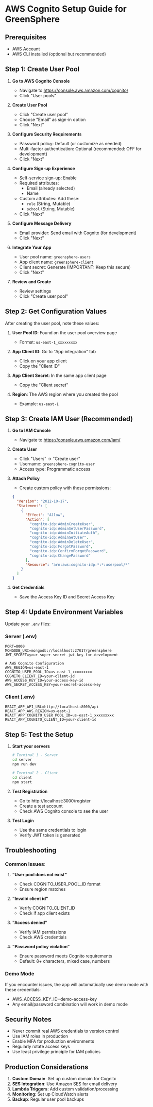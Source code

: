 # AWS Cognito Setup Guide for GreenSphere

## Prerequisites
- AWS Account
- AWS CLI installed (optional but recommended)

## Step 1: Create User Pool

1. **Go to AWS Cognito Console**
   - Navigate to https://console.aws.amazon.com/cognito/
   - Click "User pools"

2. **Create User Pool**
   - Click "Create user pool"
   - Choose "Email" as sign-in option
   - Click "Next"

3. **Configure Security Requirements**
   - Password policy: Default (or customize as needed)
   - Multi-factor authentication: Optional (recommended: OFF for development)
   - Click "Next"

4. **Configure Sign-up Experience**
   - Self-service sign-up: Enable
   - Required attributes: 
     - Email (already selected)
     - Name
   - Custom attributes: Add these:
     - `role` (String, Mutable)
     - `school` (String, Mutable)
   - Click "Next"

5. **Configure Message Delivery**
   - Email provider: Send email with Cognito (for development)
   - Click "Next"

6. **Integrate Your App**
   - User pool name: `greensphere-users`
   - App client name: `greensphere-client`
   - Client secret: Generate (IMPORTANT: Keep this secure)
   - Click "Next"

7. **Review and Create**
   - Review settings
   - Click "Create user pool"

## Step 2: Get Configuration Values

After creating the user pool, note these values:

1. **User Pool ID**: Found on the user pool overview page
   - Format: `us-east-1_xxxxxxxxx`

2. **App Client ID**: Go to "App integration" tab
   - Click on your app client
   - Copy the "Client ID"

3. **App Client Secret**: In the same app client page
   - Copy the "Client secret"

4. **Region**: The AWS region where you created the pool
   - Example: `us-east-1`

## Step 3: Create IAM User (Recommended)

1. **Go to IAM Console**
   - Navigate to https://console.aws.amazon.com/iam/

2. **Create User**
   - Click "Users" → "Create user"
   - Username: `greensphere-cognito-user`
   - Access type: Programmatic access

3. **Attach Policy**
   - Create custom policy with these permissions:
   ```json
   {
     "Version": "2012-10-17",
     "Statement": [
       {
         "Effect": "Allow",
         "Action": [
           "cognito-idp:AdminCreateUser",
           "cognito-idp:AdminSetUserPassword",
           "cognito-idp:AdminInitiateAuth",
           "cognito-idp:AdminGetUser",
           "cognito-idp:AdminDeleteUser",
           "cognito-idp:ForgotPassword",
           "cognito-idp:ConfirmForgotPassword",
           "cognito-idp:ChangePassword"
         ],
         "Resource": "arn:aws:cognito-idp:*:*:userpool/*"
       }
     ]
   }
   ```

4. **Get Credentials**
   - Save the Access Key ID and Secret Access Key

## Step 4: Update Environment Variables

Update your `.env` files:

### Server (.env)
```env
PORT=8000
MONGODB_URI=mongodb://localhost:27017/greensphere
JWT_SECRET=your-super-secret-jwt-key-for-development

# AWS Cognito Configuration
AWS_REGION=us-east-1
COGNITO_USER_POOL_ID=us-east-1_xxxxxxxxx
COGNITO_CLIENT_ID=your-client-id
AWS_ACCESS_KEY_ID=your-access-key-id
AWS_SECRET_ACCESS_KEY=your-secret-access-key
```

### Client (.env)
```env
REACT_APP_API_URL=http://localhost:8000/api
REACT_APP_AWS_REGION=us-east-1
REACT_APP_COGNITO_USER_POOL_ID=us-east-1_xxxxxxxxx
REACT_APP_COGNITO_CLIENT_ID=your-client-id
```

## Step 5: Test the Setup

1. **Start your servers**
   ```bash
   # Terminal 1 - Server
   cd server
   npm run dev
   
   # Terminal 2 - Client
   cd client
   npm start
   ```

2. **Test Registration**
   - Go to http://localhost:3000/register
   - Create a test account
   - Check AWS Cognito console to see the user

3. **Test Login**
   - Use the same credentials to login
   - Verify JWT token is generated

## Troubleshooting

### Common Issues:

1. **"User pool does not exist"**
   - Check COGNITO_USER_POOL_ID format
   - Ensure region matches

2. **"Invalid client id"**
   - Verify COGNITO_CLIENT_ID
   - Check if app client exists

3. **"Access denied"**
   - Verify IAM permissions
   - Check AWS credentials

4. **"Password policy violation"**
   - Ensure password meets Cognito requirements
   - Default: 8+ characters, mixed case, numbers

### Demo Mode
If you encounter issues, the app will automatically use demo mode with these credentials:
- AWS_ACCESS_KEY_ID=demo-access-key
- Any email/password combination will work in demo mode

## Security Notes

- Never commit real AWS credentials to version control
- Use IAM roles in production
- Enable MFA for production environments
- Regularly rotate access keys
- Use least privilege principle for IAM policies

## Production Considerations

1. **Custom Domain**: Set up custom domain for Cognito
2. **SES Integration**: Use Amazon SES for email delivery
3. **Lambda Triggers**: Add custom validation/processing
4. **Monitoring**: Set up CloudWatch alerts
5. **Backup**: Regular user pool backups